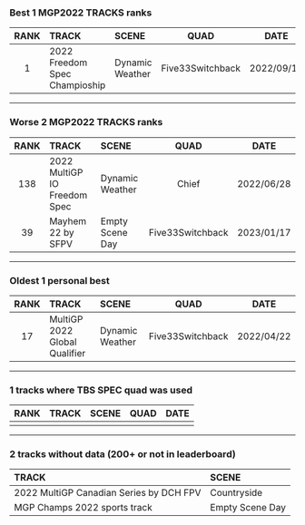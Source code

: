 ### Best 1 MGP2022 TRACKS ranks
|RANK|TRACK|SCENE|QUAD|DATE|
|:---:|:---|:---|:---:|:---:|
|1|2022 Freedom Spec Champioship|Dynamic Weather|Five33Switchback|2022/09/13|
---
### Worse 2 MGP2022 TRACKS ranks
|RANK|TRACK|SCENE|QUAD|DATE|
|:---:|:---|:---|:---:|:---:|
|138|2022 MultiGP IO Freedom Spec|Dynamic Weather|Chief|2022/06/28|
|39|Mayhem 22 by SFPV|Empty Scene Day|Five33Switchback|2023/01/17|
---
### Oldest 1 personal best
|RANK|TRACK|SCENE|QUAD|DATE|
|:---:|:---|:---|:---:|:---:|
|17|MultiGP 2022 Global Qualifier|Dynamic Weather|Five33Switchback|2022/04/22|
---
### 1 tracks where TBS SPEC quad was used
|RANK|TRACK|SCENE|QUAD|DATE|
|:---:|:---|:---|:---:|:---:|
||||||
---
### 2 tracks without data (200+ or not in leaderboard)
|TRACK|SCENE|
|:---|:---|
|2022 MultiGP Canadian Series by DCH FPV|Countryside|
|MGP Champs 2022 sports track|Empty Scene Day|
